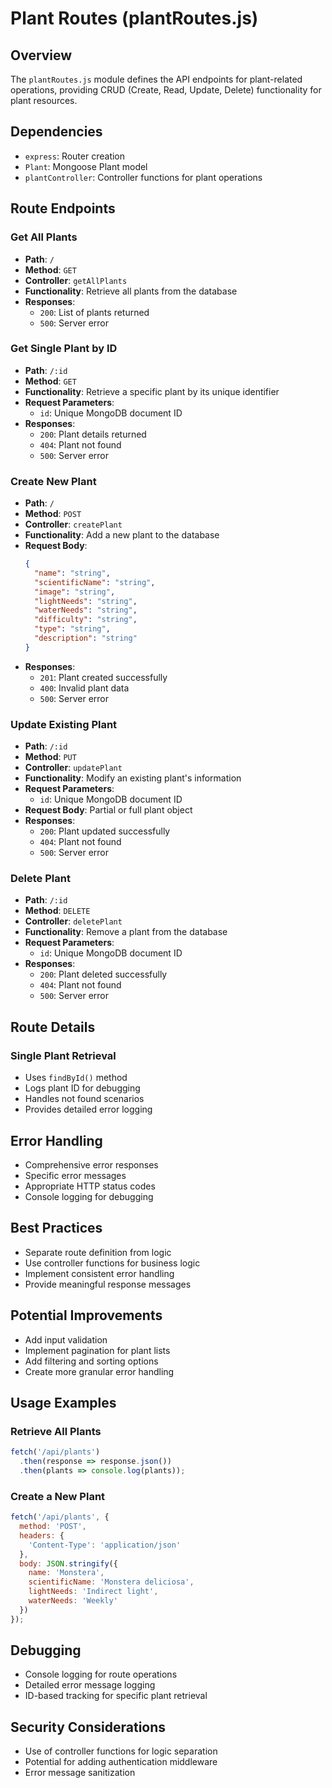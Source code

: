 # Plant Routes (plantRoutes.js)

## Overview
The `plantRoutes.js` module defines the API endpoints for plant-related operations, providing CRUD (Create, Read, Update, Delete) functionality for plant resources.

## Dependencies
- `express`: Router creation
- `Plant`: Mongoose Plant model
- `plantController`: Controller functions for plant operations

## Route Endpoints

### Get All Plants
- **Path**: `/`
- **Method**: `GET`
- **Controller**: `getAllPlants`
- **Functionality**: Retrieve all plants from the database
- **Responses**:
  - `200`: List of plants returned
  - `500`: Server error

### Get Single Plant by ID
- **Path**: `/:id`
- **Method**: `GET`
- **Functionality**: Retrieve a specific plant by its unique identifier
- **Request Parameters**:
  - `id`: Unique MongoDB document ID
- **Responses**:
  - `200`: Plant details returned
  - `404`: Plant not found
  - `500`: Server error

### Create New Plant
- **Path**: `/`
- **Method**: `POST`
- **Controller**: `createPlant`
- **Functionality**: Add a new plant to the database
- **Request Body**:
  ```json
  {
    "name": "string",
    "scientificName": "string",
    "image": "string",
    "lightNeeds": "string",
    "waterNeeds": "string",
    "difficulty": "string",
    "type": "string",
    "description": "string"
  }
  ```
- **Responses**:
  - `201`: Plant created successfully
  - `400`: Invalid plant data
  - `500`: Server error

### Update Existing Plant
- **Path**: `/:id`
- **Method**: `PUT`
- **Controller**: `updatePlant`
- **Functionality**: Modify an existing plant's information
- **Request Parameters**:
  - `id`: Unique MongoDB document ID
- **Request Body**: Partial or full plant object
- **Responses**:
  - `200`: Plant updated successfully
  - `404`: Plant not found
  - `500`: Server error

### Delete Plant
- **Path**: `/:id`
- **Method**: `DELETE`
- **Controller**: `deletePlant`
- **Functionality**: Remove a plant from the database
- **Request Parameters**:
  - `id`: Unique MongoDB document ID
- **Responses**:
  - `200`: Plant deleted successfully
  - `404`: Plant not found
  - `500`: Server error

## Route Details

### Single Plant Retrieval
- Uses `findById()` method
- Logs plant ID for debugging
- Handles not found scenarios
- Provides detailed error logging

## Error Handling
- Comprehensive error responses
- Specific error messages
- Appropriate HTTP status codes
- Console logging for debugging

## Best Practices
- Separate route definition from logic
- Use controller functions for business logic
- Implement consistent error handling
- Provide meaningful response messages

## Potential Improvements
- Add input validation
- Implement pagination for plant lists
- Add filtering and sorting options
- Create more granular error handling

## Usage Examples

### Retrieve All Plants
```javascript
fetch('/api/plants')
  .then(response => response.json())
  .then(plants => console.log(plants));
```

### Create a New Plant
```javascript
fetch('/api/plants', {
  method: 'POST',
  headers: {
    'Content-Type': 'application/json'
  },
  body: JSON.stringify({
    name: 'Monstera',
    scientificName: 'Monstera deliciosa',
    lightNeeds: 'Indirect light',
    waterNeeds: 'Weekly'
  })
});
```

## Debugging
- Console logging for route operations
- Detailed error message logging
- ID-based tracking for specific plant retrieval

## Security Considerations
- Use of controller functions for logic separation
- Potential for adding authentication middleware
- Error message sanitization